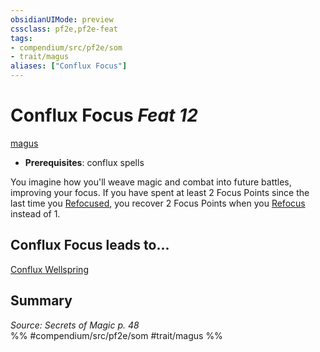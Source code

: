 ```yaml
---
obsidianUIMode: preview
cssclass: pf2e,pf2e-feat
tags:
- compendium/src/pf2e/som
- trait/magus
aliases: ["Conflux Focus"]
---
```

# Conflux Focus  *Feat 12*  
[magus](Reference/Rules/Traits/magus-som.md "Magus Class Trait")  

- **Prerequisites**: conflux spells

You imagine how you'll weave magic and combat into future battles, improving your focus. If you have spent at least 2 Focus Points since the last time you [Refocused](refocus.md), you recover 2 Focus Points when you [Refocus](refocus.md) instead of 1.

## Conflux Focus leads to...

[Conflux Wellspring](conflux-wellspring-som.md)

## Summary

*Source: Secrets of Magic p. 48*  
%% #compendium/src/pf2e/som #trait/magus %%